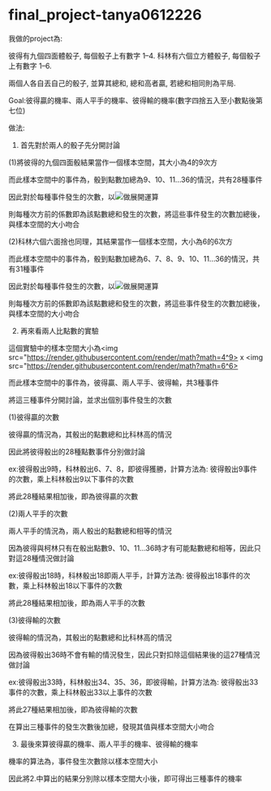 # final_project-tanya0612226

我做的project為:

彼得有九個四面體骰子, 每個骰子上有數字 1–4. 科林有六個立方體骰子, 每個骰子上有數字 1–6.

兩個人各自丟自己的骰子, 並算其總和, 總和高者贏, 若總和相同則為平局.

Goal:彼得贏的機率、兩人平手的機率、彼得輸的機率(數字四捨五入至小數點後第七位)

做法:

1. 首先對於兩人的骰子先分開討論

  (1)將彼得的九個四面骰結果當作一個樣本空間，其大小為4的9次方

  而此樣本空間中的事件為，骰到點數加總為9、10、11...36的情況，共有28種事件

  因此對於每種事件發生的次數，以<img src="https://render.githubusercontent.com/render/math?math=(x^1+x^2+x^3+x^4)^9">做展開運算

  則每種次方前的係數即為該點數總和發生的次數，將這些事件發生的次數加總後，與樣本空間的大小吻合
  
  (2)科林六個六面捨也同理，其結果當作一個樣本空間，大小為6的6次方

  而此樣本空間中的事件為，骰到點數加總為6、7、8、9、10、11...36的情況，共有31種事件

  因此對於每種事件發生的次數，以<img src="https://render.githubusercontent.com/render/math?math=(x^1+x^2+x^3+x^4+x^5+x^6)^6">做展開運算

  則每種次方前的係數即為該點數總和發生的次數，將這些事件發生的次數加總後，與樣本空間的大小吻合
  
  
  
2. 再來看兩人比點數的實驗

  這個實驗中的樣本空間大小為<img src="https://render.githubusercontent.com/render/math?math=4^9> x 
  <img src="https://render.githubusercontent.com/render/math?math=6^6>
  
  而此樣本空間中的事件為，彼得贏、兩人平手、彼得輸，共3種事件
  
  將這三種事件分開討論，並求出個別事件發生的次數
  
  (1)彼得贏的次數
  
  彼得贏的情況為，其骰出的點數總和比科林高的情況
  
  因此將彼得骰出的28種點數事件分別做討論
  
  ex:彼得骰出9時，科林骰出6、7、8，即彼得獲勝，計算方法為: 彼得骰出9事件的次數，乘上科林骰出9以下事件的次數
  
  將此28種結果相加後，即為彼得贏的次數
  
  (2)兩人平手的次數
  
  兩人平手的情況為，兩人骰出的點數總和相等的情況
  
  因為彼得與柯林只有在骰出點數9、10、11...36時才有可能點數總和相等，因此只對這28種情況做討論
  
  ex:彼得骰出18時，科林骰出18即兩人平手，計算方法為: 彼得骰出18事件的次數，乘上科林骰出18以下事件的次數
  
  將此28種結果相加後，即為兩人平手的次數
  
  (3)彼得輸的次數
  
  彼得輸的情況為，其骰出的點數總和比科林高的情況
  
  因為彼得骰出36時不會有輸的情況發生，因此只對扣除這個結果後的這27種情況做討論
  
  ex:彼得骰出33時，科林骰出34、35、36，即彼得輸，計算方法為: 彼得骰出33事件的次數，乘上科林骰出33以上事件的次數
  
  將此27種結果相加後，即為彼得輸的次數
  
  
  
  在算出三種事件的發生次數後加總，發現其值與樣本空間大小吻合
  
  3. 最後來算彼得贏的機率、兩人平手的機率、彼得輸的機率
  
  機率的算法為，事件發生次數除以樣本空間大小
  
  因此將2.中算出的結果分別除以樣本空間大小後，即可得出三種事件的機率
